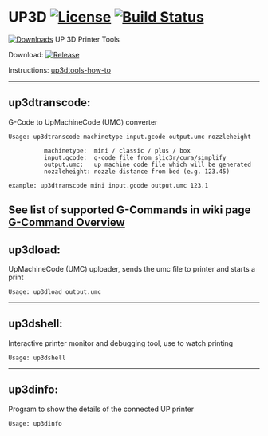 # UP3D [![License](http://img.shields.io/:license-gpl2-blue.svg?style=flat-square)](http://www.gnu.org/licenses/gpl-2.0.html) [![Build Status](https://travis-ci.org/UP3D-gcode/UP3D.svg?branch=master)](https://travis-ci.org/UP3D-gcode/UP3D) 
[![Downloads](https://img.shields.io/github/downloads/UP3D-gcode/UP3D/total.svg?maxAge=3600)](https://github.com/UP3D-gcode/UP3D/releases/latest)
UP 3D Printer Tools

Download: [![Release](https://img.shields.io/github/release/UP3D-gcode/UP3D.svg?maxAge=60)](https://github.com/UP3D-gcode/UP3D/releases/latest)

Instructions: [up3dtools-how-to](http://stohn.de/3d/index.php/2016/03/10/up3dtools-little-how-to)

---

## up3dtranscode: 

G-Code to UpMachineCode (UMC) converter
```
Usage: up3dtranscode machinetype input.gcode output.umc nozzleheight

          machinetype:  mini / classic / plus / box
          input.gcode:  g-code file from slic3r/cura/simplify
          output.umc:   up machine code file which will be generated
          nozzleheight: nozzle distance from bed (e.g. 123.45)

example: up3dtranscode mini input.gcode output.umc 123.1
```
See list of supported G-Commands in wiki page [G-Command Overview](https://github.com/UP3D-gcode/UP3D/wiki/Supported-G-Code-Commands)
---

## up3dload: 

UpMachineCode (UMC) uploader, sends the umc file to printer and starts a print
```
Usage: up3dload output.umc
```
---

## up3dshell: 

Interactive printer monitor and debugging tool, use to watch printing
```
Usage: up3dshell
```
---

## up3dinfo: 

Program to show the details of the connected UP printer
```
Usage: up3dinfo
```
